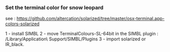 ### Set the terminal color for snow leopard


see : https://github.com/altercation/solarized/tree/master/osx-terminal.app-colors-solarized

1 - install SIMBL
2 - move TerminalColours-SL-64bit in the SIMBL plugin : /Library/Application\ Support/SIMBL/Plugins
3 - import solarized or IR_black.
